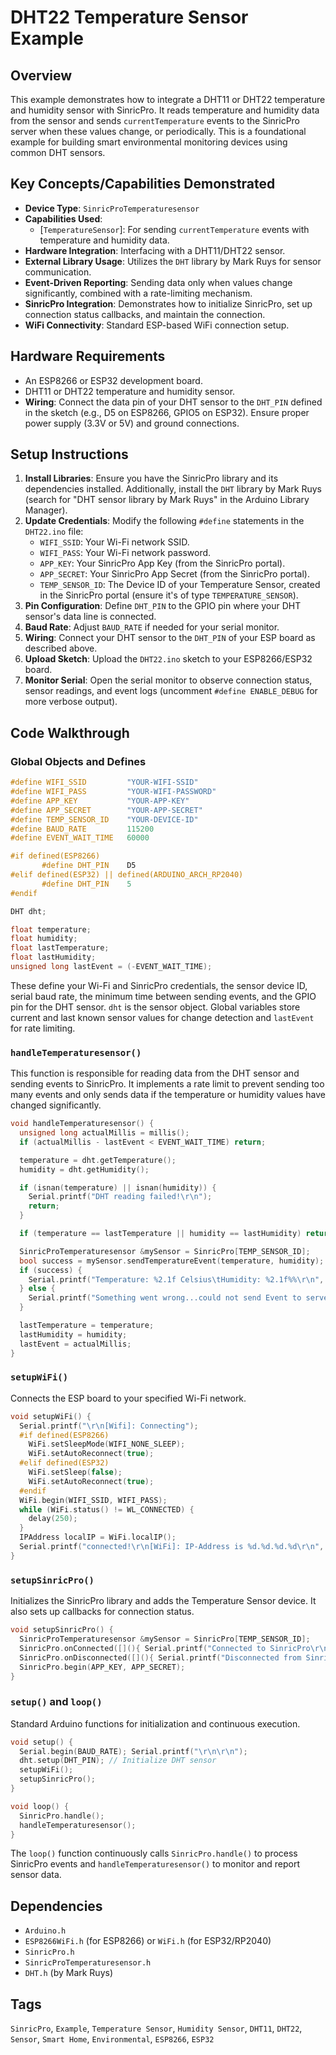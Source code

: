 # DHT22 Temperature Sensor Example

## Overview
This example demonstrates how to integrate a DHT11 or DHT22 temperature and humidity sensor with SinricPro. It reads temperature and humidity data from the sensor and sends `currentTemperature` events to the SinricPro server when these values change, or periodically. This is a foundational example for building smart environmental monitoring devices using common DHT sensors.

## Key Concepts/Capabilities Demonstrated
*   **Device Type**: `SinricProTemperaturesensor`
*   **Capabilities Used**:
    *   [`TemperatureSensor`]: For sending `currentTemperature` events with temperature and humidity data.
*   **Hardware Integration**: Interfacing with a DHT11/DHT22 sensor.
*   **External Library Usage**: Utilizes the `DHT` library by Mark Ruys for sensor communication.
*   **Event-Driven Reporting**: Sending data only when values change significantly, combined with a rate-limiting mechanism.
*   **SinricPro Integration**: Demonstrates how to initialize SinricPro, set up connection status callbacks, and maintain the connection.
*   **WiFi Connectivity**: Standard ESP-based WiFi connection setup.

## Hardware Requirements
*   An ESP8266 or ESP32 development board.
*   DHT11 or DHT22 temperature and humidity sensor.
*   **Wiring**: Connect the data pin of your DHT sensor to the `DHT_PIN` defined in the sketch (e.g., D5 on ESP8266, GPIO5 on ESP32). Ensure proper power supply (3.3V or 5V) and ground connections.

## Setup Instructions
1.  **Install Libraries**: Ensure you have the SinricPro library and its dependencies installed. Additionally, install the `DHT` library by Mark Ruys (search for "DHT sensor library by Mark Ruys" in the Arduino Library Manager).
2.  **Update Credentials**: Modify the following `#define` statements in the `DHT22.ino` file:
    *   `WIFI_SSID`: Your Wi-Fi network SSID.
    *   `WIFI_PASS`: Your Wi-Fi network password.
    *   `APP_KEY`: Your SinricPro App Key (from the SinricPro portal).
    *   `APP_SECRET`: Your SinricPro App Secret (from the SinricPro portal).
    *   `TEMP_SENSOR_ID`: The Device ID of your Temperature Sensor, created in the SinricPro portal (ensure it's of type `TEMPERATURE_SENSOR`).
3.  **Pin Configuration**: Define `DHT_PIN` to the GPIO pin where your DHT sensor's data line is connected.
4.  **Baud Rate**: Adjust `BAUD_RATE` if needed for your serial monitor.
5.  **Wiring**: Connect your DHT sensor to the `DHT_PIN` of your ESP board as described above.
6.  **Upload Sketch**: Upload the `DHT22.ino` sketch to your ESP8266/ESP32 board.
7.  **Monitor Serial**: Open the serial monitor to observe connection status, sensor readings, and event logs (uncomment `#define ENABLE_DEBUG` for more verbose output).

## Code Walkthrough

### Global Objects and Defines
```cpp
#define WIFI_SSID         "YOUR-WIFI-SSID"    
#define WIFI_PASS         "YOUR-WIFI-PASSWORD"
#define APP_KEY           "YOUR-APP-KEY"      
#define APP_SECRET        "YOUR-APP-SECRET"   
#define TEMP_SENSOR_ID    "YOUR-DEVICE-ID"    
#define BAUD_RATE         115200                
#define EVENT_WAIT_TIME   60000               

#if defined(ESP8266)
       #define DHT_PIN    D5
#elif defined(ESP32) || defined(ARDUINO_ARCH_RP2040)
       #define DHT_PIN    5
#endif

DHT dht;

float temperature;
float humidity;
float lastTemperature;
float lastHumidity;
unsigned long lastEvent = (-EVENT_WAIT_TIME);
```
These define your Wi-Fi and SinricPro credentials, the sensor device ID, serial baud rate, the minimum time between sending events, and the GPIO pin for the DHT sensor. `dht` is the sensor object. Global variables store current and last known sensor values for change detection and `lastEvent` for rate limiting.

### `handleTemperaturesensor()`
This function is responsible for reading data from the DHT sensor and sending events to SinricPro. It implements a rate limit to prevent sending too many events and only sends data if the temperature or humidity values have changed significantly.
```cpp
void handleTemperaturesensor() {
  unsigned long actualMillis = millis();
  if (actualMillis - lastEvent < EVENT_WAIT_TIME) return; 

  temperature = dht.getTemperature();          
  humidity = dht.getHumidity();                

  if (isnan(temperature) || isnan(humidity)) { 
    Serial.printf("DHT reading failed!\r\n");  
    return;                                    
  } 

  if (temperature == lastTemperature || humidity == lastHumidity) return; 

  SinricProTemperaturesensor &mySensor = SinricPro[TEMP_SENSOR_ID];  
  bool success = mySensor.sendTemperatureEvent(temperature, humidity); 
  if (success) {  
    Serial.printf("Temperature: %2.1f Celsius\tHumidity: %2.1f%%\r\n", temperature, humidity);
  } else {  
    Serial.printf("Something went wrong...could not send Event to server!\r\n");
  }

  lastTemperature = temperature;  
  lastHumidity = humidity;        
  lastEvent = actualMillis;       
}
```

### `setupWiFi()`
Connects the ESP board to your specified Wi-Fi network.
```cpp
void setupWiFi() {
  Serial.printf("\r\n[Wifi]: Connecting");
  #if defined(ESP8266)
    WiFi.setSleepMode(WIFI_NONE_SLEEP); 
    WiFi.setAutoReconnect(true);
  #elif defined(ESP32)
    WiFi.setSleep(false); 
    WiFi.setAutoReconnect(true);
  #endif
  WiFi.begin(WIFI_SSID, WIFI_PASS); 
  while (WiFi.status() != WL_CONNECTED) {
    delay(250);
  }
  IPAddress localIP = WiFi.localIP();
  Serial.printf("connected!\r\n[WiFi]: IP-Address is %d.%d.%d.%d\r\n", localIP[0], localIP[1], localIP[2], localIP[3]);
}
```

### `setupSinricPro()`
Initializes the SinricPro library and adds the Temperature Sensor device. It also sets up callbacks for connection status.
```cpp
void setupSinricPro() {
  SinricProTemperaturesensor &mySensor = SinricPro[TEMP_SENSOR_ID];
  SinricPro.onConnected([](){ Serial.printf("Connected to SinricPro\r\n"); }); 
  SinricPro.onDisconnected([](){ Serial.printf("Disconnected from SinricPro\r\n"); });
  SinricPro.begin(APP_KEY, APP_SECRET);
}
```

### `setup()` and `loop()`
Standard Arduino functions for initialization and continuous execution.
```cpp
void setup() {
  Serial.begin(BAUD_RATE); Serial.printf("\r\n\r\n");
  dht.setup(DHT_PIN); // Initialize DHT sensor
  setupWiFi();
  setupSinricPro();
}

void loop() {
  SinricPro.handle();
  handleTemperaturesensor();
}
```

The `loop()` function continuously calls `SinricPro.handle()` to process SinricPro events and `handleTemperaturesensor()` to monitor and report sensor data.

## Dependencies
*   `Arduino.h`
*   `ESP8266WiFi.h` (for ESP8266) or `WiFi.h` (for ESP32/RP2040)
*   `SinricPro.h`
*   `SinricProTemperaturesensor.h`
*   `DHT.h` (by Mark Ruys)

## Tags
`SinricPro`, `Example`, `Temperature Sensor`, `Humidity Sensor`, `DHT11`, `DHT22`, `Sensor`, `Smart Home`, `Environmental`, `ESP8266`, `ESP32`
